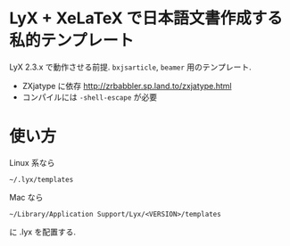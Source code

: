 # LyX + XeLaTeX で日本語文書作成する私的テンプレート
LyX 2.3.x で動作させる前提.
`bxjsarticle`, `beamer` 用のテンプレート.

* ZXjatype に依存
http://zrbabbler.sp.land.to/zxjatype.html
* コンパイルには `-shell-escape` が必要

# 使い方
Linux 系なら
```
~/.lyx/templates
```
Mac なら
```
~/Library/Application Support/Lyx/<VERSION>/templates
```
に .lyx を配置する.
